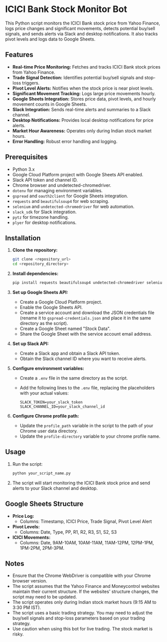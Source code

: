 # ICICI Bank Stock Monitor Bot

This Python script monitors the ICICI Bank stock price from Yahoo Finance, logs price changes and significant movements, detects potential buy/sell signals, and sends alerts via Slack and desktop notifications. It also tracks pivot levels and logs data to Google Sheets.

## Features

* **Real-time Price Monitoring:** Fetches and tracks ICICI Bank stock prices from Yahoo Finance.
* **Trade Signal Detection:** Identifies potential buy/sell signals and stop-loss triggers.
* **Pivot Level Alerts:** Notifies when the stock price is near pivot levels.
* **Significant Movement Tracking:** Logs large price movements hourly.
* **Google Sheets Integration:** Stores price data, pivot levels, and hourly movement counts in Google Sheets.
* **Slack Integration:** Sends real-time alerts and summaries to a Slack channel.
* **Desktop Notifications:** Provides local desktop notifications for price alerts.
* **Market Hour Awareness:** Operates only during Indian stock market hours.
* **Error Handling:** Robust error handling and logging.

## Prerequisites

* Python 3.x
* Google Cloud Platform project with Google Sheets API enabled.
* Slack API token and channel ID.
* Chrome browser and undetected-chromedriver.
* `dotenv` for managing environment variables.
* `gspread` and `oauth2client` for Google Sheets integration.
* `requests` and `beautifulsoup4` for web scraping.
* `selenium` and `undetected-chromedriver` for web automation.
* `slack_sdk` for Slack integration.
* `pytz` for timezone handling.
* `plyer` for desktop notifications.

## Installation

1.  **Clone the repository:**

    ```bash
    git clone <repository_url>
    cd <repository_directory>
    ```

2.  **Install dependencies:**

    ```bash
    pip install requests beautifulsoup4 undetected-chromedriver selenium slack_sdk python-dotenv gspread oauth2client pytz plyer
    ```

3.  **Set up Google Sheets API:**

    * Create a Google Cloud Platform project.
    * Enable the Google Sheets API.
    * Create a service account and download the JSON credentials file (rename it to `gspread-credentials.json` and place it in the same directory as the script).
    * Create a Google Sheet named "Stock Data".
    * Share the Google Sheet with the service account email address.

4.  **Set up Slack API:**

    * Create a Slack app and obtain a Slack API token.
    * Obtain the Slack channel ID where you want to receive alerts.

5.  **Configure environment variables:**

    * Create a `.env` file in the same directory as the script.
    * Add the following lines to the `.env` file, replacing the placeholders with your actual values:

        ```
        SLACK_TOKEN=your_slack_token
        SLACK_CHANNEL_ID=your_slack_channel_id
        ```

6.  **Configure Chrome profile path:**

    * Update the `profile_path` variable in the script to the path of your Chrome user data directory.
    * Update the `profile-directory` variable to your chrome profile name.

## Usage

1.  Run the script:

    ```bash
    python your_script_name.py
    ```

2.  The script will start monitoring the ICICI Bank stock price and send alerts to your Slack channel and desktop.

## Google Sheets Structure

* **Price Log:**
    * Columns: Timestamp, ICICI Price, Trade Signal, Pivot Level Alert
* **Pivot Levels:**
    * Columns: Date, Type, PP, R1, R2, R3, S1, S2, S3
* **ICICI Movements:**
    * Columns: Date, 9AM-10AM, 10AM-11AM, 11AM-12PM, 12PM-1PM, 1PM-2PM, 2PM-3PM.

## Notes

* Ensure that the Chrome WebDriver is compatible with your Chrome browser version.
* The script assumes that the Yahoo Finance and Moneycontrol websites maintain their current structure. If the websites' structure changes, the script may need to be updated.
* The script operates only during Indian stock market hours (9:15 AM to 3:30 PM IST).
* The script uses a basic trading strategy. You may need to adjust the buy/sell signals and stop-loss parameters based on your trading strategy.
* Use caution when using this bot for live trading. The stock market is risky.
